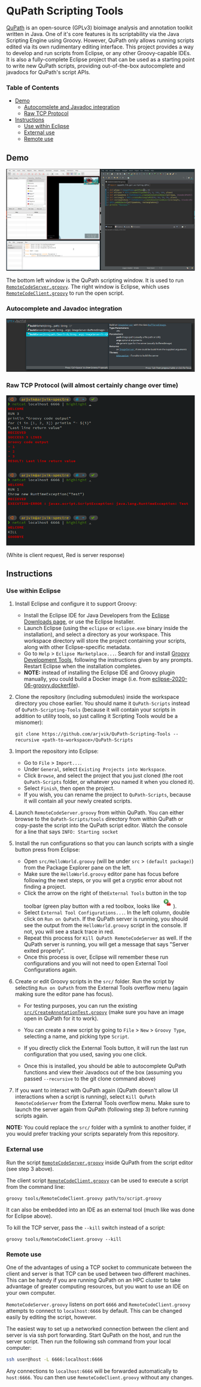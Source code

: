 # QuPath Scripting Tools

[QuPath](https://github.com/qupath/qupath) is an open-source (GPLv3) bioimage analysis and annotation toolkit written in Java.
One of it's core features is its scriptability via the Java Scripting Engine using Groovy.
However, QuPath only allows running scripts edited via its own rudimentary editing interface.
This project provides a way to develop and run scripts from Eclipse, or any other Groovy-capable IDEs.
It is also a fully-complete Eclipse project that can be used as a starting point to write new QuPath scripts, providing out-of-the-box autocomplete and javadocs for QuPath's script APIs.

### Table of Contents

* [Demo](#demo)
   * [Autocomplete and Javadoc integration](#autocomplete-and-javadoc-integration)
   * [Raw TCP Protocol](#raw-tcp-protocol-will-almost-certainly-change-over-time)
* [Instructions](#instructions)
   * [Use within Eclipse](#use-within-eclipse)
   * [External use](#external-use)
   * [Remote use](#remote-use)

## Demo

![](demo.gif)

The bottom left window is the QuPath scripting window. It is used to run [`RemoteCodeServer.groovy`](../tools/RemoteCodeServer.groovy). The right window is Eclipse, which uses [`RemoteCodeClient.groovy`](../tools/RemoteCodeClient.groovy) to run the open script.

### Autocomplete and Javadoc integration

![](autocomplete.png)

### Raw TCP Protocol (will almost certainly change over time)

![](protocol.png)

(White is client request, Red is server response)

## Instructions

### Use within Eclipse

1. Install Eclipse and configure it to support Groovy:

   - Install the Eclipse IDE for Java Developers from the [Eclipse Downloads page](https://www.eclipse.org/downloads/packages/), or use the Eclipse Installer.
   - Launch Eclipse (using the `eclipse` or `eclipse.exe` binary inside the installation), and select a directory as your workspace. This workspace directory will store the project containing your scripts, along with other Eclipse-specific metadata.
   - Go to `Help` > `Eclipse Marketplace...`. Search for and install [Groovy Development Tools](https://marketplace.eclipse.org/content/groovy-development-tools), following the instructions given by any prompts. Restart Eclipse when the installation completes.
   - **NOTE:** instead of installing the Eclipse IDE and Groovy plugin manually, you could build a Docker image (i.e. from [eclipse-2020-06-groovy.dockerfile](https://gist.github.com/arjvik/792983a248c2c8360bee4f5a053bd92c?ts=4)).

2. Clone the repository (including submodules) inside the workspace directory you chose earlier. You should name it `QuPath-Scripts` instead of `QuPath-Scripting-Tools` (because it will contain your scripts in addition to utility tools, so just calling it Scripting Tools would be a misnomer):

   ```shell
   git clone https://github.com/arjvik/QuPath-Scripting-Tools --recursive <path-to-workspace>/QuPath-Scripts
   ```

3. Import the repository into Eclipse:

   - Go to `File` > `Import...`.
   - Under `General`, select `Existing Projects into Workspace`.
   - Click `Browse`, and select the project that you just cloned (the root `QuPath-Scripts` folder, or whatever you named it when you cloned it).
   - Select `Finish`, then open the project.
   - If you wish, you can rename the project to `QuPath-Scripts`, because it will contain all your newly created scripts.

4. Launch `RemoteCodeServer.groovy` from within QuPath. You can either browse to the `QuPath-Scripts/tools` directory from within QuPath or copy-paste the script into the QuPath script editor. Watch the console for a line that says `INFO: Starting socket`

5. Install the run configurations so that you can launch scripts with a single button press from Eclipse:

   - Open `src/HelloWorld.groovy` (will be under `src` > `(default package)`) from the Package Explorer pane on the left.
   - Make sure the `HelloWorld.groovy` editor pane has focus before following the next steps, or you will get a cryptic error about not finding a project.
   - Click the arrow on the right of the`External Tools` button in the top toolbar (green play button with a red toolbox, looks like ![](external-tools-icon.png)).
   - Select `External Tool Configurations...`. In the left column, double click on `Run on QuPath`. If the QuPath server is running, you should see the output from the `HelloWorld.groovy` script in the console. If not, you will see a stack trace in red.
   - Repeat this process for `Kill QuPath RemoteCodeServer` as well. If the QuPath server is running, you will get a message that says "Server exited properly".
   - Once this process is over, Eclipse will remember these run configurations and you will not need to open External Tool Configurations again.

6. Create or edit Groovy scripts in the `src/` folder. Run the script by selecting `Run on QuPath` from the External Tools overflow menu (again making sure the editor pane has focus).

   - For testing purposes, you can run the existing [`src/CreateAnnotationTest.groovy`](../tools/CreateAnnotationTest.groovy) (make sure you have an image open in QuPath for it to work).
   - You can create a new script by going to `File` > `New` > `Groovy Type`, selecting a name, and picking type `Script`.

   - If you directly click the External Tools button, it will run the last run configuration that you used, saving you one click.
   - Once this is installed, you should be able to autocomplete QuPath functions and view their Javadocs out of the box (assuming you passed `--recursive` to the git clone command above)

7. If you want to interact with QuPath again (QuPath doesn't allow UI interactions when a script is running), select `Kill QuPath RemoteCodeServer` from the External Tools overflow menu. Make sure to launch the server again from QuPath (following step 3) before running scripts again.

**NOTE:** You could replace the `src/` folder with a symlink to another folder, if you would prefer tracking your scripts separately from this repository.

### External use

Run the script [`RemoteCodeServer.groovy`](../tools/RemoteCodeServer.groovy) inside QuPath from the script editor (see step 3 above).

The client script [`RemoteCodeClient.groovy`](../tools/RemoteCodeClient.groovy) can be used to execute a script from the command line:

```shell
groovy tools/RemoteCodeClient.groovy path/to/script.groovy
```

It can also be embedded into an IDE as an external tool (much like was done for Eclipse above).

To kill the TCP server, pass the `--kill` switch instead of a script:

```shell
groovy tools/RemoteCodeClient.groovy --kill
```

### Remote use

One of the advantages of using a TCP socket to communicate between the client and server is that TCP can be used between two different machines. This can be handy if you are running QuPath on an HPC cluster to take advantage of greater computing resources, but you want to use an IDE on your own computer.

`RemoteCodeServer.groovy` listens on port `6666` and `RemoteCodeClient.groovy` attempts to connect to `localhost:6666` by default. This can be changed easily by editing the script, however.

The easiest way to set up a networked connection between the client and server is via ssh port forwarding. Start QuPath on the host, and run the server script. Then run the following ssh command from your local computer:

```bash
ssh user@host -L 6666:localhost:6666
```

Any connections to `localhost:6666` will be forwarded automatically to `host:6666`. You can then use `RemoteCodeClient.groovy` without any changes.
